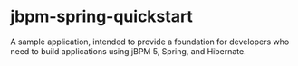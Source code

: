 jbpm-spring-quickstart
======================

A sample application, intended to provide a foundation for developers who need to build applications using jBPM 5, Spring, and Hibernate.